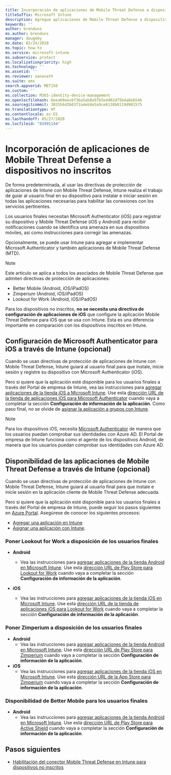 ```yaml
---
title: Incorporación de aplicaciones de Mobile Threat Defense a dispositivos no inscritos
titleSuffix: Microsoft Intune
description: Agregue aplicaciones de Mobile Threat Defense a dispositivos no inscritos por usuarios del dispositivo.
keywords: ''
author: brenduns
ms.author: brenduns
manager: dougeby
ms.date: 02/24/2020
ms.topic: how-to
ms.service: microsoft-intune
ms.subservice: protect
ms.localizationpriority: high
ms.technology: ''
ms.assetid: ''
ms.reviewer: aanavath
ms.suite: ems
search.appverid: MET150
ms.custom: ''
ms.collection: M365-identity-device-management
ms.openlocfilehash: 6eea60eec6f36a5ab8a97b5e4402d75b4a8eb54b
ms.sourcegitcommit: 302556d3b03f1a4eb9a5a9ce6138b8119d901575
ms.translationtype: HT
ms.contentlocale: es-ES
ms.lasthandoff: 05/27/2020
ms.locfileid: "83991144"
---
```

# <a name="add-mobile-threat-defense-apps-to-unenrolled-devices"></a>Incorporación de aplicaciones de Mobile Threat Defense a dispositivos no inscritos

De forma predeterminada, al usar las directivas de protección de aplicaciones de Intune con Mobile Threat Defense, Intune realiza el trabajo de guiar al usuario final en su dispositivo para instalar e iniciar sesión en todas las aplicaciones necesarias para habilitar las conexiones con los servicios pertinentes.

Los usuarios finales necesitan Microsoft Authenticator (iOS) para registrar su dispositivo y Mobile Threat Defense (iOS y Android) para recibir notificaciones cuando se identifica una amenaza en sus dispositivos móviles, así como instrucciones para corregir las amenazas.

Opcionalmente, se puede usar Intune para agregar e implementar Microsoft Authenticator y también aplicaciones de Mobile Threat Defense (MTD).

> [!NOTE]
> Este artículo se aplica a todos los asociados de Mobile Threat Defense que admiten directivas de protección de aplicaciones:
>
> - Better Mobile (Android, iOS/iPadOS)
> - Zimperium (Android, iOS/iPadOS)
> - Lookout for Work (Android, iOS/iPadOS)
>
> Para los dispositivos no inscritos, **no se necesita una directiva de configuración de aplicaciones de iOS** que configure la aplicación Mobile Threat Defense para iOS que se usa con Intune. Esta es una diferencia importante en comparación con los dispositivos inscritos en Intune.

## <a name="configure-microsoft-authenticator-for-ios-via-intune-optional"></a>Configuración de Microsoft Authenticator para iOS a través de Intune (opcional)

Cuando se usan directivas de protección de aplicaciones de Intune con Mobile Threat Defense, Intune guiará al usuario final para que instale, inicie sesión y registre su dispositivo con Microsoft Authenticator (iOS).

Pero si quiere que la aplicación esté disponible para los usuarios finales a través del Portal de empresa de Intune, vea las instrucciones para [agregar aplicaciones de la tienda iOS a Microsoft Intune](../apps/store-apps-ios.md). Use esta [dirección URL de la tienda de aplicaciones iOS para Microsoft Authenticator](https://itunes.apple.com/us/app/microsoft-authenticator/id983156458?mt=8) cuando vaya a completar la sección **Configuración de información de la aplicación**. Como paso final, no se olvide de [asignar la aplicación a grupos con Intune](../apps/apps-deploy.md).

> [!NOTE]
> Para los dispositivos iOS, necesita [Microsoft Authenticator](https://docs.microsoft.com/azure/multi-factor-authentication/end-user/microsoft-authenticator-app-how-to) de manera que los usuarios puedan comprobar sus identidades con Azure AD. El Portal de empresa de Intune funciona como el agente de los dispositivos Android, de manera que los usuarios puedan comprobar sus identidades con Azure AD.

## <a name="making-mobile-threat-defense-apps-available-via-intune-optional"></a>Disponibilidad de las aplicaciones de Mobile Threat Defense a través de Intune (opcional)

Cuando se usan directivas de protección de aplicaciones de Intune con Mobile Threat Defense, Intune guiará al usuario final para que instale e inicie sesión en la aplicación cliente de Mobile Threat Defense adecuada.

Pero si quiere que la aplicación esté disponible para los usuarios finales a través del Portal de empresa de Intune, puede seguir los pasos siguientes en [Azure Portal](https://portal.azure.com/). Asegúrese de conocer los siguientes procesos:

- [Agregar una aplicación en Intune](../apps/apps-add.md)
- [Asignar una aplicación con Intune](../apps/apps-deploy.md).

### <a name="making-lookout-for-work-available-to-end-users"></a>Poner Lookout for Work a disposición de los usuarios finales

- **Android**  
  - Vea las instrucciones para [agregar aplicaciones de la tienda Android en Microsoft Intune](../apps/store-apps-android.md). Use esta [dirección URL de Play Store para Lookout for Work](https://play.google.com/store/apps/details?id=com.lookout.enterprise) cuando vaya a completar la sección **Configuración de información de la aplicación**.

- **iOS**
  - Vea las instrucciones para [agregar aplicaciones de la tienda iOS en Microsoft Intune](../apps/store-apps-ios.md). Use esta [dirección URL de la tienda de aplicaciones iOS para Lookout for Work](https://itunes.apple.com/us/app/lookout-for-work/id997193468?mt=8) cuando vaya a completar la sección **Configuración de información de la aplicación**.

<!-- ### Making Symantec Endpoint Protection Mobile available to end users
- **Android**
  - See the instructions for [adding Android store apps to Microsoft Intune](../apps/store-apps-android.md). When completing the **Configure app information** section, use this [SEP Mobile app store URL](https://play.google.com/store/apps/details?id=com.skycure.skycure). For **Minimum operating system**, select **Android 4.0 (Ice Cream Sandwich)**.

- **iOS**
  - See the instructions for [adding iOS store apps to Microsoft Intune](../apps/store-apps-ios.md). Use this [SEP Mobile - App Store URL](https://itunes.apple.com/us/app/skycure/id695620821?mt=8) when completing the **Configure app information** section.

### Making Check Point SandBlast Mobile available to end users
- **Android**  
  - See the instructions for [adding Android store apps to Microsoft Intune](../apps/store-apps-android.md). Use this [Check Point SandBlast Mobile - Play Store URL](https://play.google.com/store/apps/details?id=com.lacoon.security.fox) when completing the **Configure app information** section. 

- **iOS**
  - See the instructions for [adding iOS store apps to Microsoft Intune](../apps/store-apps-ios.md). Use this [Check Point SandBlast Mobile - App Store URL](https://apps.apple.com/us/app/sandblast-mobile-protect/id1006390797) when completing the **Configure app information** section. -->

### <a name="making-zimperium-available-to-end-users"></a>Poner Zimperium a disposición de los usuarios finales

- **Android**
  - Vea las instrucciones para [agregar aplicaciones de la tienda Android en Microsoft Intune](../apps/store-apps-android.md). Use esta [dirección URL de Play Store para Zimperium](https://play.google.com/store/apps/details?id=com.zimperium.zips&hl=en) cuando vaya a completar la sección **Configuración de información de la aplicación**.
- **iOS**
  - Vea las instrucciones para [agregar aplicaciones de la tienda iOS en Microsoft Intune](../apps/store-apps-ios.md). Use esta [dirección URL de la App Store para Zimperium](https://itunes.apple.com/us/app/zimperium-zips/id1030924459?mt=8) cuando vaya a completar la sección **Configuración de información de la aplicación**.

<!-- ### Making Pradeo available to end users
- **Android**
  - See the instructions for [adding Android store apps to Microsoft Intune](../apps/store-apps-android.md). Use this [Pradeo - Play Store URL](https://play.google.com/store/apps/details?id=net.pradeo.service&hl=en_US) when completing the **Configure app information** section.

- **iOS**
  - See the instructions for [adding iOS store apps to Microsoft Intune](../apps/store-apps-ios.md). Use this [Pradeo - App Store URL](https://itunes.apple.com/us/app/pradeo-agent/id547979360?mt=8) when completing the **Configure app information** section. -->

### <a name="making-better-mobile-available-to-end-users"></a>Disponibilidad de Better Mobile para los usuarios finales

- **Android**
  - Vea las instrucciones para [agregar aplicaciones de la tienda Android en Microsoft Intune](../apps/store-apps-android.md). Use esta [dirección URL de Play Store para Active Shield](https://play.google.com/store/apps/details?id=com.better.active.shield.enterprise) cuando vaya a completar la sección **Configuración de información de la aplicación**.

<!-- - **iOS**
  - See the instructions for [adding iOS store apps to Microsoft Intune](../apps/store-apps-ios.md). Use this [ActiveShield - App Store URL](https://itunes.apple.com/us/app/activeshield/id980234260?mt=8&uo=4) when completing the **Configure app information** section. -->

<!-- ### Making Sophos available to end users
- **Android**
  - See the instructions for [adding Android store apps to Microsoft Intune](../apps/store-apps-android.md). Use this [Sophos - Play Store URL](https://play.google.com/store/apps/details?id=com.sophos.smsec) when completing the **Configure app information** section.

- **iOS**
  - See the instructions for [adding iOS store apps to Microsoft Intune](../apps/store-apps-ios.md). Use this [ActiveShield - App Store URL](https://itunes.apple.com/us/app/sophos-mobile-security/id1086924662?mt=8) when completing the **Configure app information** section.

### Making Wandera available to end users
- **Android**
  - See the instructions for [adding Android store apps to Microsoft Intune](../apps/store-apps-android.md). Use this [Wandera Mobile - Play Store URL](https://play.google.com/store/apps/details?id=com.wandera.android) when completing the **Configure app information** section. For **Minimum operating system**, select **Android 5.0**.

- **iOS**
  - See the instructions for [adding iOS store apps to Microsoft Intune](../apps/store-apps-ios.md). Use this [Wandera Mobile - - App Store URL](https://itunes.apple.com/app/wandera/id605469330) when completing the **Configure app information** section. -->

## <a name="next-steps"></a>Pasos siguientes

- [Habilitación del conector Mobile Threat Defense en Intune para dispositivos no inscritos](mtd-enable-unenrolled-devices.md)